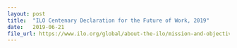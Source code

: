 ```yaml
---
layout: post
title:  "ILO Centenary Declaration for the Future of Work, 2019"
date:   2019-06-21
file_url: https://www.ilo.org/global/about-the-ilo/mission-and-objectives/centenary-declaration/lang--en/index.htm
---
```

